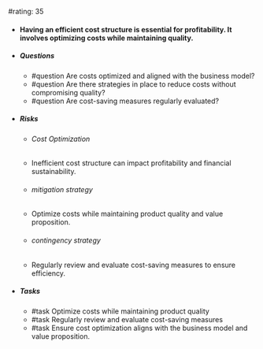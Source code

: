 #rating: 35
- #### Having an efficient cost structure is essential for profitability. It involves optimizing costs while maintaining quality.
- ##### Questions
  - #question Are costs optimized and aligned with the business model?
  - #question Are there strategies in place to reduce costs without compromising quality?
  - #question Are cost-saving measures regularly evaluated?
- ##### Risks

  - ###### Cost Optimization
  - Inefficient cost structure can impact profitability and financial sustainability.
  - ###### mitigation strategy
  - Optimize costs while maintaining product quality and value proposition.
  - ###### contingency strategy
  - Regularly review and evaluate cost-saving measures to ensure efficiency.
- ##### Tasks
  - #task Optimize costs while maintaining product quality
  - #task  Regularly review and evaluate cost-saving measures
  - #task  Ensure cost optimization aligns with the business model and value proposition.


